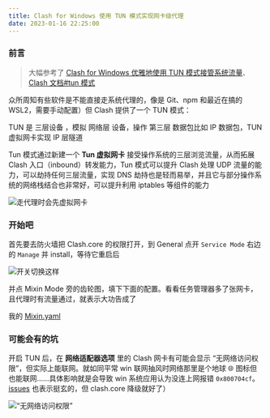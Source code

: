 ```yaml
---
title: Clash for Windows 使用 TUN 模式实现网卡级代理
date: 2023-01-16 22:25:00
---
```


### 前言

> 大幅参考了 [Clash for Windows 优雅地使用 TUN 模式接管系统流量](https://www.dejavu.moe/posts/cfw-tun/)、[Clash 文档#tun 模式](https://docs.cfw.lbyczf.com/contents/tun.html)

众所周知有些软件是不能直接走系统代理的，像是 Git、npm 和最近在搞的 WSL2，需要手动配置）但 Clash 提供了一个 TUN 模式：

TUN 是 三层设备 ，模拟 网络层 设备，操作 第三层 数据包比如 IP 数据包，TUN 虚拟网卡实现 IP 层隧道

Tun 模式通过新建一个 **Tun 虚拟网卡** 接受操作系统的三层浏览流量，从而拓展 Clash 入口（inbound）转发能力，Tun 模式可以提升 Clash 处理 UDP 流量的能力，可以劫持任何三层流量，实现 DNS 劫持也是轻而易举，并且它与部分操作系统的网络栈结合也非常好，可以提升利用 iptables 等组件的能力

![走代理时会先虚拟网卡](/blog/clash_tun.webp)

### 开始吧

首先要去防火墙把 Clash.core 的权限打开，到 General 点开 `Service Mode` 右边的 `Manage` 并 install，等待它重启后

![开关切换这样](/blog/clash_setting.webp)

并点 Mixin Mode 旁的齿轮图，填下下面的配置。看看任务管理器多了张网卡，且代理时有流量通过，就表示大功告成了

我的 [Mixin.yaml](https://gist.github.com/Chilfish/8529a98ba4626cd0a45a55d7d668fac6)

### 可能会有的坑

开启 TUN 后，在 **网络适配器选项** 里的 Clash 网卡有可能会显示 “无网络访问权限”，但实际上能联网。就如同平常 win 联网抽风时网络那里是个地球 :globe_with_meridians: 图标但也能联网……具体影响就是会导致 win 系统应用认为没连上网报错 `0x800704cf`。[issues](https://github.com/Dreamacro/clash/issues/1407) 也表示挺玄的，但 clash.core 降级就好了）

![“无网络访问权限”](/blog/clash_status.webp)
